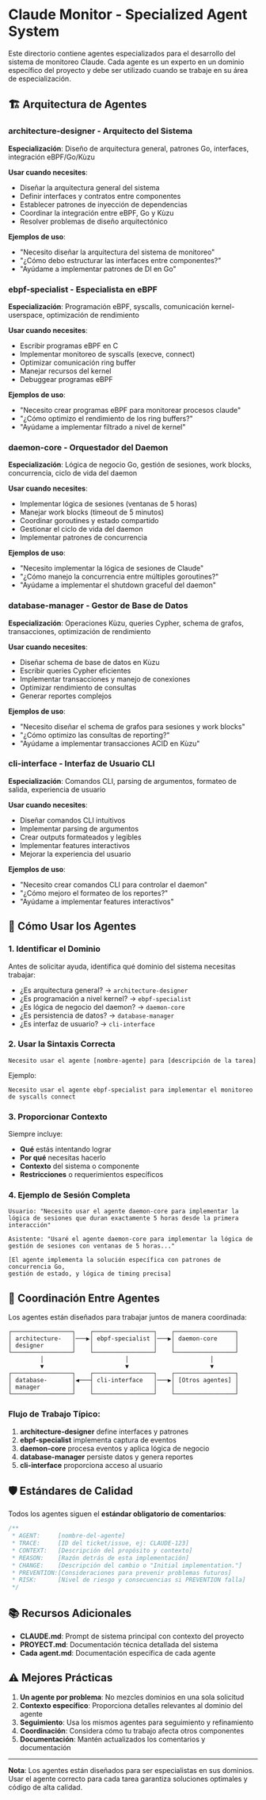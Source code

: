 # Claude Monitor - Specialized Agent System

Este directorio contiene agentes especializados para el desarrollo del sistema de monitoreo Claude. Cada agente es un experto en un dominio específico del proyecto y debe ser utilizado cuando se trabaje en su área de especialización.

## 🏗️ Arquitectura de Agentes

### **architecture-designer** - Arquitecto del Sistema
**Especialización**: Diseño de arquitectura general, patrones Go, interfaces, integración eBPF/Go/Kùzu

**Usar cuando necesites**:
- Diseñar la arquitectura general del sistema
- Definir interfaces y contratos entre componentes
- Establecer patrones de inyección de dependencias
- Coordinar la integración entre eBPF, Go y Kùzu
- Resolver problemas de diseño arquitectónico

**Ejemplos de uso**:
- "Necesito diseñar la arquitectura del sistema de monitoreo"
- "¿Cómo debo estructurar las interfaces entre componentes?"
- "Ayúdame a implementar patrones de DI en Go"

### **ebpf-specialist** - Especialista en eBPF
**Especialización**: Programación eBPF, syscalls, comunicación kernel-userspace, optimización de rendimiento

**Usar cuando necesites**:
- Escribir programas eBPF en C
- Implementar monitoreo de syscalls (execve, connect)
- Optimizar comunicación ring buffer
- Manejar recursos del kernel
- Debuggear programas eBPF

**Ejemplos de uso**:
- "Necesito crear programas eBPF para monitorear procesos claude"
- "¿Cómo optimizo el rendimiento de los ring buffers?"
- "Ayúdame a implementar filtrado a nivel de kernel"

### **daemon-core** - Orquestador del Daemon
**Especialización**: Lógica de negocio Go, gestión de sesiones, work blocks, concurrencia, ciclo de vida del daemon

**Usar cuando necesites**:
- Implementar lógica de sesiones (ventanas de 5 horas)
- Manejar work blocks (timeout de 5 minutos)
- Coordinar goroutines y estado compartido
- Gestionar el ciclo de vida del daemon
- Implementar patrones de concurrencia

**Ejemplos de uso**:
- "Necesito implementar la lógica de sesiones de Claude"
- "¿Cómo manejo la concurrencia entre múltiples goroutines?"
- "Ayúdame a implementar el shutdown graceful del daemon"

### **database-manager** - Gestor de Base de Datos
**Especialización**: Operaciones Kùzu, queries Cypher, schema de grafos, transacciones, optimización de rendimiento

**Usar cuando necesites**:
- Diseñar schema de base de datos en Kùzu
- Escribir queries Cypher eficientes
- Implementar transacciones y manejo de conexiones
- Optimizar rendimiento de consultas
- Generar reportes complejos

**Ejemplos de uso**:
- "Necesito diseñar el schema de grafos para sesiones y work blocks"
- "¿Cómo optimizo las consultas de reporting?"
- "Ayúdame a implementar transacciones ACID en Kùzu"

### **cli-interface** - Interfaz de Usuario CLI
**Especialización**: Comandos CLI, parsing de argumentos, formateo de salida, experiencia de usuario

**Usar cuando necesites**:
- Diseñar comandos CLI intuitivos
- Implementar parsing de argumentos
- Crear outputs formateados y legibles
- Implementar features interactivos
- Mejorar la experiencia del usuario

**Ejemplos de uso**:
- "Necesito crear comandos CLI para controlar el daemon"
- "¿Cómo mejoro el formateo de los reportes?"
- "Ayúdame a implementar features interactivos"

## 🎯 Cómo Usar los Agentes

### **1. Identificar el Dominio**
Antes de solicitar ayuda, identifica qué dominio del sistema necesitas trabajar:
- ¿Es arquitectura general? → `architecture-designer`
- ¿Es programación a nivel kernel? → `ebpf-specialist`
- ¿Es lógica de negocio del daemon? → `daemon-core`
- ¿Es persistencia de datos? → `database-manager`
- ¿Es interfaz de usuario? → `cli-interface`

### **2. Usar la Sintaxis Correcta**
```
Necesito usar el agente [nombre-agente] para [descripción de la tarea]
```

Ejemplo:
```
Necesito usar el agente ebpf-specialist para implementar el monitoreo de syscalls connect
```

### **3. Proporcionar Contexto**
Siempre incluye:
- **Qué** estás intentando lograr
- **Por qué** necesitas hacerlo
- **Contexto** del sistema o componente
- **Restricciones** o requerimientos específicos

### **4. Ejemplo de Sesión Completa**
```
Usuario: "Necesito usar el agente daemon-core para implementar la lógica de sesiones que duran exactamente 5 horas desde la primera interacción"

Asistente: "Usaré el agente daemon-core para implementar la lógica de gestión de sesiones con ventanas de 5 horas..."

[El agente implementa la solución específica con patrones de concurrencia Go, 
gestión de estado, y lógica de timing precisa]
```

## 🔄 Coordinación Entre Agentes

Los agentes están diseñados para trabajar juntos de manera coordinada:

```
┌─────────────────┐    ┌─────────────────┐    ┌─────────────────┐
│ architecture-   │───▶│ ebpf-specialist │───▶│ daemon-core     │
│ designer        │    │                 │    │                 │
└─────────────────┘    └─────────────────┘    └─────────────────┘
         │                       │                       │
         ▼                       ▼                       ▼
┌─────────────────┐    ┌─────────────────┐    ┌─────────────────┐
│ database-       │◀───┤ cli-interface   │───▶│ [Otros agentes] │
│ manager         │    │                 │    │                 │
└─────────────────┘    └─────────────────┘    └─────────────────┘
```

### **Flujo de Trabajo Típico**:
1. **architecture-designer** define interfaces y patrones
2. **ebpf-specialist** implementa captura de eventos
3. **daemon-core** procesa eventos y aplica lógica de negocio
4. **database-manager** persiste datos y genera reportes
5. **cli-interface** proporciona acceso al usuario

## 🛡️ Estándares de Calidad

Todos los agentes siguen el **estándar obligatorio de comentarios**:

```go
/**
 * AGENT:     [nombre-del-agente]
 * TRACE:     [ID del ticket/issue, ej: CLAUDE-123]
 * CONTEXT:   [Descripción del propósito y contexto]
 * REASON:    [Razón detrás de esta implementación]
 * CHANGE:    [Descripción del cambio o "Initial implementation."]
 * PREVENTION:[Consideraciones para prevenir problemas futuros]
 * RISK:      [Nivel de riesgo y consecuencias si PREVENTION falla]
 */
```

## 📚 Recursos Adicionales

- **CLAUDE.md**: Prompt de sistema principal con contexto del proyecto
- **PROYECT.md**: Documentación técnica detallada del sistema
- **Cada agent.md**: Documentación específica de cada agente

## ⚠️ Mejores Prácticas

1. **Un agente por problema**: No mezcles dominios en una sola solicitud
2. **Contexto específico**: Proporciona detalles relevantes al dominio del agente
3. **Seguimiento**: Usa los mismos agentes para seguimiento y refinamiento
4. **Coordinación**: Considera cómo tu trabajo afecta otros componentes
5. **Documentación**: Mantén actualizados los comentarios y documentación

---

**Nota**: Los agentes están diseñados para ser especialistas en sus dominios. Usar el agente correcto para cada tarea garantiza soluciones optimales y código de alta calidad.